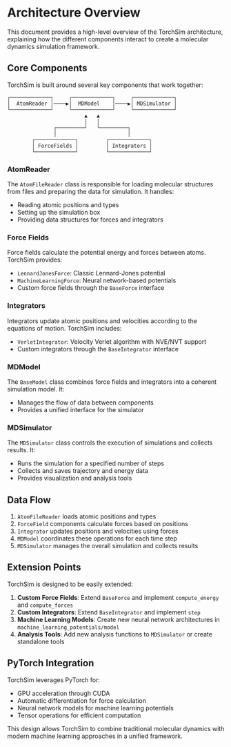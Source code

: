 # Architecture Overview

This document provides a high-level overview of the TorchSim architecture, explaining how the different components interact to create a molecular dynamics simulation framework.

## Core Components

TorchSim is built around several key components that work together:

```
┌─────────────┐     ┌─────────────┐     ┌─────────────┐
│  AtomReader │────▶│  MDModel    │────▶│ MDSimulator │
└─────────────┘     └─────────────┘     └─────────────┘
                         ▲   ▲
                         │   │
               ┌─────────┘   └─────────┐
               │                       │
        ┌─────────────┐         ┌─────────────┐
        │ ForceFields │         │ Integrators │
        └─────────────┘         └─────────────┘
```

### AtomReader

The `AtomFileReader` class is responsible for loading molecular structures from files and preparing the data for simulation. It handles:
- Reading atomic positions and types
- Setting up the simulation box
- Providing data structures for forces and integrators

### Force Fields

Force fields calculate the potential energy and forces between atoms. TorchSim provides:
- `LennardJonesForce`: Classic Lennard-Jones potential
- `MachineLearningForce`: Neural network-based potentials
- Custom force fields through the `BaseForce` interface

### Integrators

Integrators update atomic positions and velocities according to the equations of motion. TorchSim includes:
- `VerletIntegrator`: Velocity Verlet algorithm with NVE/NVT support
- Custom integrators through the `BaseIntegrator` interface

### MDModel

The `BaseModel` class combines force fields and integrators into a coherent simulation model. It:
- Manages the flow of data between components
- Provides a unified interface for the simulator

### MDSimulator

The `MDSimulator` class controls the execution of simulations and collects results. It:
- Runs the simulation for a specified number of steps
- Collects and saves trajectory and energy data
- Provides visualization and analysis tools

## Data Flow

1. `AtomFileReader` loads atomic positions and types
2. `ForceField` components calculate forces based on positions
3. `Integrator` updates positions and velocities using forces
4. `MDModel` coordinates these operations for each time step
5. `MDSimulator` manages the overall simulation and collects results

## Extension Points

TorchSim is designed to be easily extended:

1. **Custom Force Fields**: Extend `BaseForce` and implement `compute_energy` and `compute_forces`
2. **Custom Integrators**: Extend `BaseIntegrator` and implement `step`
3. **Machine Learning Models**: Create new neural network architectures in `machine_learning_potentials/model`
4. **Analysis Tools**: Add new analysis functions to `MDSimulator` or create standalone tools

## PyTorch Integration

TorchSim leverages PyTorch for:
- GPU acceleration through CUDA
- Automatic differentiation for force calculation
- Neural network models for machine learning potentials
- Tensor operations for efficient computation

This design allows TorchSim to combine traditional molecular dynamics with modern machine learning approaches in a unified framework. 